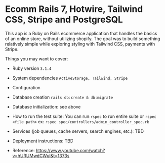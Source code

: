 # Ecomm Rails 7, Hotwire, Tailwind CSS, Stripe and PostgreSQL

This app is a Ruby on Rails ecommerce application that handles the basics of an online store, without utilizing shopify. The goal was to build something relatively simple while exploring styling with Tailwind CSS, payments with Stripe.

Things you may want to cover:

* Ruby version `3.1.4`

* System dependencies `ActiveStorage, Tailwind, Stripe`

* Configuration

* Database creation `rails db:create & db:migrate`

* Database initialization: see above

* How to run the test suite: You can run `rspec` to run entire suite or `rspec <file path>` ex: `rspec spec/controllers/admin_controller_spec.rb`

* Services (job queues, cache servers, search engines, etc.): TBD

* Deployment instructions: TBD

* Reference: https://www.youtube.com/watch?v=hURUMwdCWuI&t=1373s
